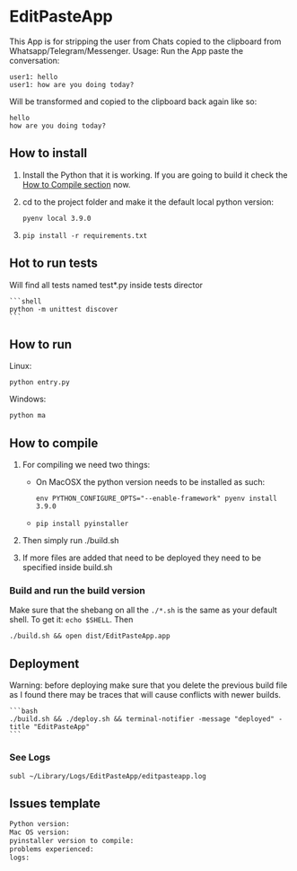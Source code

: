 # EditPasteApp

This App is for stripping the user from Chats copied to the clipboard from Whatsapp/Telegram/Messenger. Usage: Run the App paste the conversation:

    user1: hello
    user1: how are you doing today?

Will be transformed and copied to the clipboard back again like so:

    hello
    how are you doing today?

## How to install

1. Install the Python that it is working. If you are going to build it check the [How to Compile section](#how-to-compile) now.

2. cd to the project folder and make it the default local python version:

    ```shell
    pyenv local 3.9.0
    ```

3. `pip install -r requirements.txt`

## Hot to run tests

Will find all tests named test*.py inside tests director

    ```shell
    python -m unittest discover
    ```

## How to run

Linux:

    python entry.py

Windows:

    python ma

## How to compile

1. For compiling we need two things:
    - On MacOSX the python version needs to be installed as such:

        ```shell
        env PYTHON_CONFIGURE_OPTS="--enable-framework" pyenv install 3.9.0
        ```

    - `pip install pyinstaller`

2. Then simply run ./build.sh

3. If more files are added that need to be deployed they need to be specified inside build.sh

### Build and run the build version

Make sure that the shebang on all the `./*.sh` is the same as your default shell. To get it: `echo $SHELL`. Then

```./build.sh && open dist/EditPasteApp.app```

## Deployment

Warning: before deploying make sure that you delete the previous build file as I found there may be traces that will cause conflicts with newer builds.

    ```bash
    ./build.sh && ./deploy.sh && terminal-notifier -message "deployed" -title "EditPasteApp"            
    ```

### See Logs

```subl ~/Library/Logs/EditPasteApp/editpasteapp.log```

## Issues template

```txt
Python version: 
Mac OS version:
pyinstaller version to compile: 
problems experienced: 
logs: 
```
